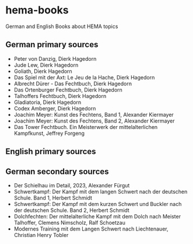 # hema-books
German and English Books about HEMA topics

## German primary sources
- Peter von Danzig, Dierk Hagedorn
- Jude Lew, Dierk Hagedorn
- Goliath, Dierk Hagedorn
- Das Spiel mit der Axt: Le Jeu de la Hache, Dierk Hagedorn
- Albrecht Dürer - Das Fechtbuch, Dierk Hagedorn
- Das Ortenburger Fechtbuch, Dierk Hagedorn
- Talhoffers Fechtbuch, Dierk Hagedorn
- Gladiatoria, Dierk Hagedorn
- Codex Amberger, Dierk Hagedorn
- Joachim Meyer: Kunst des Fechtens, Band 1, Alexander Kiermayer
- Joachim Meyer: Kunst des Fechtens, Band 2, Alexander Kiermayer
- Das Tower Fechtbuch. Ein Meisterwerk der mittelalterlichen Kampfkunst, Jeffrey Forgeng

## English primary sources

## German secondary sources
- Der Schielhau im Detail, 2023, Alexander Fürgut
- Schwertkampf: Der Kampf mit dem langen Schwert nach der deutschen Schule. Band 1, Herbert Schmidt
- Schwertkampf: Der Kampf mit dem kurzen Schwert und Buckler nach der deutschen Schule. Band 2, Herbert Schmidt
- Dolchfechten: Der mittelalterliche Kampf mit dem Dolch nach Meister Talhoffer, Clemens Nimscholz, Ralf Schoetzau
- Modernes Training mit dem Langen Schwert nach Liechtenauer, Christian Henry Tobler

